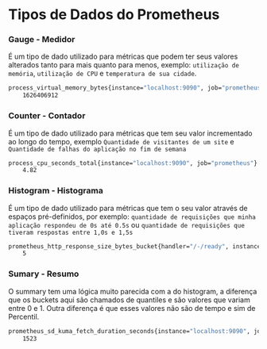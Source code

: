 # Tipos de Dados do Prometheus

### Gauge - Medidor

É um tipo de dado utilizado para métricas que podem ter seus valores alterados tanto para mais quanto para menos, exemplo: ```utilização de memória```, ```utilização de CPU``` e ```temperatura de sua cidade```.

```bash
process_virtual_memory_bytes{instance="localhost:9090", job="prometheus"}
	1626406912
```

### Counter - Contador

É um tipo de dado utilizado para métricas que tem seu valor incrementado ao longo do tempo, exemplo ```Quantidade de visitantes de um site``` e ```Quantidade de falhas do aplicação no fim de semana```

```bash
process_cpu_seconds_total{instance="localhost:9090", job="prometheus"}
	4.82
```

### Histogram - Histograma

É um tipo de dado utilizado para métricas que tem o seu valor através de espaços pré-definidos, por exemplo: ```quantidade de requisições que minha aplicação respondeu de 0s até 0.5s``` ou ```quantidade de requisições que tiveram respostas entre 1,0s e 1,5s```

```bash
prometheus_http_response_size_bytes_bucket{handler="/-/ready", instance="localhost:9090", job="prometheus", le="100"}
	5
```

### Sumary - Resumo

O summary tem uma lógica muito parecida com a do histogram, a diferença que os buckets aqui são chamados de quantiles 
e são valores que variam entre 0 e 1. Outra diferença é que esses valores não são de tempo e sim de Percentil.

```bash
prometheus_sd_kuma_fetch_duration_seconds{instance="localhost:9090", job="prometheus", quantile="0.5"}
	1523
```